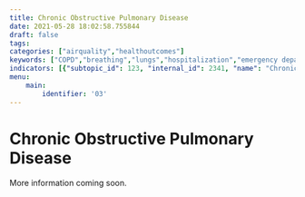 ```yaml
---
title: Chronic Obstructive Pulmonary Disease
date: 2021-05-28 18:02:58.755844
draft: false
tags: 
categories: ["airquality","healthoutcomes"]
keywords: ["COPD","breathing","lungs","hospitalization","emergency department visits","smoking"]
indicators: [{"subtopic_id": 123, "internal_id": 2341, "name": "Chronic Obstructive Pulmonary Disease  Hospitalization", "URL": "https://a816-dohbesp.nyc.gov/IndicatorPublic/VisualizationData.aspx?id=2341,719b87,123,Summarize"}, {"subtopic_id": 123, "internal_id": 2343, "name": "Chronic Obstructive Pulmonary Disease Emergency Department Visits", "URL": "https://a816-dohbesp.nyc.gov/IndicatorPublic/VisualizationData.aspx?id=2343,719b87,123,Summarize"}]
menu:
    main:
        identifier: '03'
---
```

# Chronic Obstructive Pulmonary Disease
More information coming soon.


